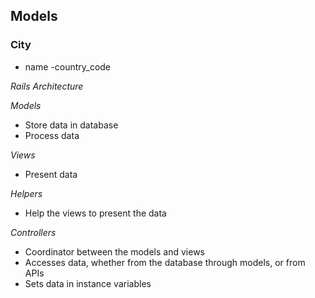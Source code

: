 ## Models

### City
- name
-country_code


*Rails Architecture*

*Models*
- Store data in database
- Process data

*Views*
- Present data

*Helpers*
- Help the views to present the data

*Controllers*
- Coordinator between the models and views
- Accesses data, whether from the database through models, or from APIs
- Sets data in instance variables